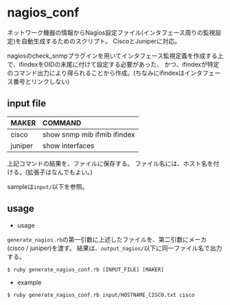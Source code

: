 nagios_conf
===========

ネットワーク機器の情報からNagios設定ファイル(インタフェース周りの監視設定)を自動生成するためのスクリプト。
CiscoとJuniperに対応。

nagiosのcheck_snmpプラグインを用いてインタフェース監視定義を作成する上で、ifindexをOIDの末尾に付けて設定する必要があった、
かつ、ifindexが特定のコマンド出力により得られることから作成。(ちなみにifindexはインタフェース番号とリンクしない)



## input file

|MAKER  |COMMAND                    |
|:------|:--------------------------|
|cisco  |show snmp mib ifmib ifindex|
|juniper|show interfaces            |

上記コマンドの結果を、ファイルに保存する。
ファイル名には、ホスト名を付ける。(拡張子はなんでもよい。)


sampleは`input/`以下を参照。



## usage

- usage

`generate_nagios.rb`の第一引数に上述したファイルを、第二引数にメーカ(cisco / juniper)を渡す。
結果は、`output_nagios/`以下に同一ファイル名で出力する。

    $ ruby generate_nagios_conf.rb [INPUT_FILE] [MAKER]



- example

`$ ruby generate_nagios_conf.rb input/HOSTNAME_CISCO.txt cisco`
